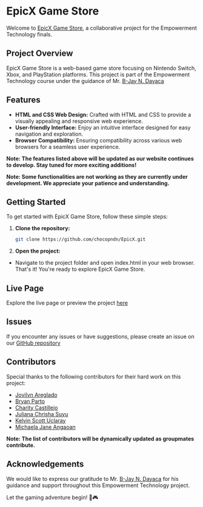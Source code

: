 # EpicX Game Store

Welcome to [EpicX Game Store](https://chocopndn.github.io/EpicX/), a collaborative project for the Empowerment Technology finals.

## Project Overview

EpicX Game Store is a web-based game store focusing on Nintendo Switch, Xbox, and PlayStation platforms. This project is part of the Empowerment Technology course under the guidance of Mr. [B-Jay N. Dayaca](https://www.facebook.com/bjayndayaca.0424)

## Features

- **HTML and CSS Web Design:** Crafted with HTML and CSS to provide a visually appealing and responsive web experience.
- **User-friendly Interface:** Enjoy an intuitive interface designed for easy navigation and exploration.
- **Browser Compatibility:** Ensuring compatibility across various web browsers for a seamless user experience.

**Note: The features listed above will be updated as our website continues to develop. Stay tuned for more exciting additions!**

**Note: Some functionalities are not working as they are currently under development. We appreciate your patience and understanding.**

## Getting Started

To get started with EpicX Game Store, follow these simple steps:

1. **Clone the repository:**
   ```bash
   git clone https://github.com/chocopndn/EpicX.git
   ```
2. **Open the project:**

- Navigate to the project folder and open index.html in your web browser.
  That's it! You're ready to explore EpicX Game Store.

## Live Page

Explore the live page or preview the project [here](https://chocopndn.github.io/EpicX/)

## Issues

If you encounter any issues or have suggestions, please create an issue on our [GitHub repository](https://github.com/chocopndn/EpicX/issues)

## Contributors

Special thanks to the following contributors for their hard work on this project:

- [Jovilyn Areglado](https://www.facebook.com/lesyeuxdenini29)
- [Bryan Parto](https://www.facebook.com/bryanmark.parto.5)
- [Charity Castillejo](https://www.facebook.com/charity.aganacastillejo.5)
- [Juliana Chrisha Suyu](https://www.facebook.com/yanna.suyu)
- [Kelvin Scott Uclaray](https://www.facebook.com/KelvinScott.uclaray)
- [Michaela Jane Angaoan](https://www.facebook.com/profile.php?id=100076223153687)

**Note: The list of contributors will be dynamically updated as groupmates contribute.**

## Acknowledgements

We would like to express our gratitude to Mr. [B-Jay N. Dayaca](https://www.facebook.com/bjayndayaca.0424) for his guidance and support throughout this Empowerment Technology project.

Let the gaming adventure begin! 🚀🎮

